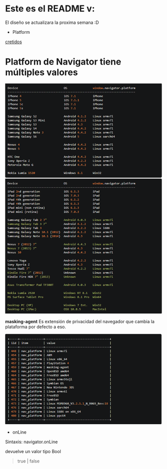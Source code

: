 # Este es el README v:

El diseño se actualizara la proxima semana :D

- Platform

[cretidos](https://stackoverflow.com/questions/19877924/what-is-the-list-of-possible-values-for-navigator-platform-as-of-today)

# Platform de Navigator tiene múltiples valores

![Values](/images/platform1.png)
![Values](/images/platform2.png)


**masking-agent** Es extensión de privacidad del navegador que cambia la plataforma por defecto a eso.

![Values](/images/platform3.png)

- onLine

Sintaxis: navigator.onLine

devuelve un valor tipo Bool

> true | false